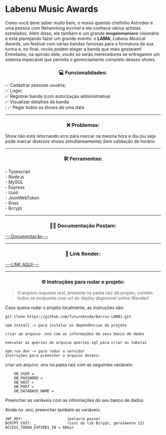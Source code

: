 # Labenu Music Awards
Como você deve saber muito bem, o nosso querido chefinho Astrodev é uma pessoa com Networking incrível e ele conhece vários artistas estrelados. Além disso, ele também é um grande ~~megalomaníaco~~ visionário e está planejando fazer um grande evento: o **LAMA**, *Labenu Musical Awards*, um festival  com várias bandas famosas para a formatura da sua turma e, no final, vocês podem eleger a banda que mais gostaram! Entretanto, na opinião dele, vocês só serão merecedores se entregarem um sistema impecável que permita o gerenciamento completo desses shows.

<h3 align="center" > 💻 Funcionalidades:</br></h3>
✅ Cadastrar pessoas usuária;</br>
✅ Login;</br>
✅ Registrar banda (com autorização administrativa)</br>
✅ Visualizar detalhes da banda</br>;
✅ Pegar todos os shows de uma data</br>

---
<h3 align="center" > ❌ Problemas:</br></h3>

Show não está retornando erro para marcar na mesma hora e dia.(ou seja pode marcar diversos shows simultaneamente)
Sem validação de horário 

---

<h3 align="center">🛠 Ferramentas:</h3>
- Typescript</br>
- Node.js</br>
- MySQL</br>
- Express</br>
- Uuid</br>
- JsonWebToken</br>
- Knex</br>
- Bcrypt</br>

---

<h3 align="center">🐱‍🚀 Documentação Postam:</h3>

[---Documentação---]()

---

<h3 align="center"> 🔗 Link Render:</h3>

[---LINK AQUI---]()

---

<h3 align="center">⚙️ Instruções para rodar o projeto:</h3>

> O arquivo *requests.rest*, presente na pasta raiz do projeto, contém todos os endpoints com url do deploy disponível online (Render)

Caso queira rodar o projeto localmente, as instruções são:

```
git clone https://github.com/future4code/Barros-LAMA1.git

npm install -> para instalar as dependências do projeto

criar um arquivo .env com as informações do seus banco de dados

executar as queries do arquivo queries.sql para criar as tabelas

npm run dev -> para rodar o servidor
Instruções para preencher o arquivo dotenv:
```

criar um arquivo .env na pasta raiz com as seguintes variáveis:

```
    DB_USER = 
    DB_PASSWORD =
    DB_HOST = 
    DB_PORT = 
    DB_DATABASE_NAME =
```

Preencher as variáveis com as informações do seu banco de dados.

Ainda no .env, preencher também as variáveis:


    JWT_KEY: ,                  (palavra passe)
    BCRYPT_COST: ,              (cost da lib Bcrypt, geralmente 12)
    ACCESS_TOKEN_EXPIRES_IN = 60min

